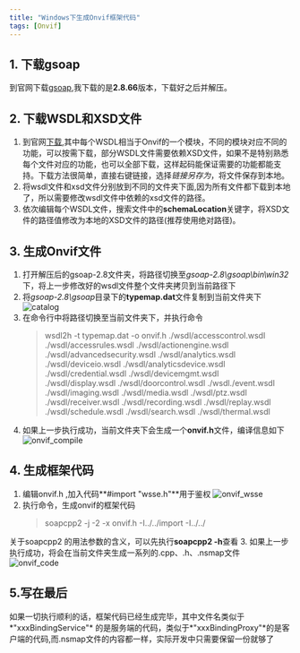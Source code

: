 ```yaml
---
title: "Windows下生成Onvif框架代码"
tags: [Onvif]
---
```


## 1. 下载gsoap
到官网下载[gsoap](https://sourceforge.net/projects/gsoap2/files/),我下载的是**2.8.66**版本，下载好之后并解压。
<!--more-->

## 2. 下载WSDL和XSD文件
1. 到官网[下载](https://www.onvif.org/profiles/specifications/),其中每个WSDL相当于Onvif的一个模块，不同的模块对应不同的功能，可以按需下载，部分WSDL文件需要依赖XSD文件，如果不是特别熟悉每个文件对应的功能，也可以全部下载，这样起码能保证需要的功能都能支持。下载方法很简单，直接右键链接，选择*链接另存为*，将文件保存到本地。
2. 将wsdl文件和xsd文件分别放到不同的文件夹下面,因为所有文件都下载到本地了，所以需要修改wsdl文件中依赖的xsd文件的路径。
3. 依次编辑每个WSDL文件，搜索文件中的**schemaLocation**关键字，将XSD文件的路径值修改为本地的XSD文件的路径(推荐使用绝对路径)。

## 3. 生成Onvif文件
1. 打开解压后的gsoap-2.8文件夹，将路径切换至*gsoap-2.8\gsoap\bin\win32*下，将上一步修改好的wsdl文件整个文件夹拷贝到当前路径下
2. 将*gsoap-2.8\gsoap*目录下的**typemap.dat**文件复制到当前文件夹下
![catalog](http://7xvs12.com1.z0.glb.clouddn.com/onvif_catalog_init.png)
3. 在命令行中将路径切换至当前文件夹下，并执行命令
    >wsdl2h -t typemap.dat -o onvif.h ./wsdl/accesscontrol.wsdl ./wsdl/accessrules.wsdl ./wsdl/actionengine.wsdl ./wsdl/advancedsecurity.wsdl ./wsdl/analytics.wsdl ./wsdl/deviceio.wsdl ./wsdl/analyticsdevice.wsdl  ./wsdl/credential.wsdl ./wsdl/devicemgmt.wsdl ./wsdl/display.wsdl ./wsdl/doorcontrol.wsdl ./wsdl./event.wsdl ./wsdl/imaging.wsdl ./wsdl/media.wsdl ./wsdl/ptz.wsdl ./wsdl/receiver.wsdl ./wsdl/recording.wsdl ./wsdl/replay.wsdl  ./wsdl/schedule.wsdl ./wsdl/search.wsdl ./wsdl/thermal.wsdl
4. 如果上一步执行成功，当前文件夹下会生成一个**onvif.h**文件，编译信息如下
    ![onvif_compile](http://7xvs12.com1.z0.glb.clouddn.com/onvif_conpile.png)

## 4. 生成框架代码
1. 编辑onvif.h ,加入代码**#import "wsse.h"**用于鉴权
    ![onvif_wsse](http://7xvs12.com1.z0.glb.clouddn.com/onvif_wsse.png)
2. 执行命令，生成onvif的框架代码
    >soapcpp2 -j -2 -x onvif.h -I../../import -I../../

  关于soapcpp2 的用法参数的含义，可以先执行**soapcpp2 -h**查看
3. 如果上一步执行成功，将会在当前文件夹生成一系列的.cpp、.h、.nsmap文件
    ![onvif_code](http://7xvs12.com1.z0.glb.clouddn.com/onvif_framecode.png)

## 5.写在最后
如果一切执行顺利的话，框架代码已经生成完毕，其中文件名类似于*"xxxBindingService"* 的是服务端的代码，类似于*"xxxBindingProxy"*的是客户端的代码,而.nsmap文件的内容都一样，实际开发中只需要保留一份就够了






